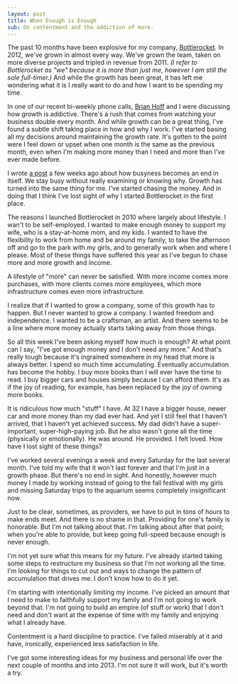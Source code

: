 ```yaml
---
layout: post
title: When Enough is Enough
sub: On contentment and the addiction of more.
---
```


The past 10 months have been explosive for my company, [Bottlerocket](http://www.bottlerocketcreative.com). In 2012, we've grown in almost every way. We've grown the team, taken on more diverse projects and tripled in revenue from 2011. *(I refer to Bottlerocket as "we" because it is more than just me, however I am still the sole full-timer.)* And while the growth has been great, it has left me wondering what it is I really want to do and how I want to be spending my time. 

In one of our recent bi-weekly phone calls, [Brian Hoff](http://www.thedesigncubicle.com) and I were discussing how growth is addictive. There's a rush that comes from watching your business double every month. And while growth can be a great thing, I've found a subtle shift taking place in how and why I work. I've started basing all my decisions around maintaining the growth rate. It's gotten to the point were I feel down or upset when one month is the same as the previous month, even when I'm making more money than I need and more than I've ever made before. 

I wrote [a post](http://thegentlymad.com/2012/09/21/in-search-of-depth/) a few weeks ago about how busyness becomes an end in itself. We stay busy without really examining or knowing why. Growth has turned into the same thing for me. I've started chasing the money. And in doing that I think I've lost sight of why I started Bottlerocket in the first place. 

The reasons I launched Bottlerocket in 2010 where largely about lifestyle. I wan't to be self-employed. I wanted to make enough money to support my wife, who is a stay-at-home mom, and my kids. I wanted to have the flexibility to work from home and be around my family, to take the afternoon off and go to the park with my girls, and to generally work when and where I please. Most of these things have suffered this year as I've begun to chase more and more growth and income. 

A lifestyle of "more" can never be satisfied. With more income comes more purchases, with more clients comes more employees, which more infrastructure comes even more infrastructure. 

I realize that if I wanted to grow a company, some of this growth has to happen. But I never wanted to grow a company. I wanted freedom and independence. I wanted to be a craftsman, an artist. And there seems to be a line where more money actually starts taking away from those things. 

So all this week I've been asking myself how much is enough? At what point can I say, "I've got enough money and I don't need any more." And that's really tough because it's ingrained somewhere in my head that more is always better. I spend so much time accumulating. Eventually accumulation has become the hobby. I buy more books than I will ever have the time to read. I buy bigger cars and houses simply because I can afford them. It's as if the joy of reading, for example, has been replaced by the joy of owning more books. 

It is ridiculous how much "stuff" I have. At 32 I have a bigger house, newer car and more money than my dad ever had. And yet I still feel that I haven't arrived, that I haven't yet achieved success. My dad didn't have a super-important, super-high-paying job. But he also wasn't gone all the time (physically or emotionally). He was around. He provided. I felt loved. How have I lost sight of these things?

I've worked several evenings a week and every Saturday for the last several month. I've told my wife that it won't last forever and that I'm just in a growth phase. But there's no end in sight. And honestly, however much money I made by working instead of going to the fall festival with my girls and missing Saturday trips to the aquarium seems completely insignificant now.  

Just to be clear, sometimes, as providers, we have to put in tons of hours to make ends meet. And there is no shame in that. Providing for one's family is honorable. But I'm not talking about that. I'm talking about after that point; when you're able to provide, but keep going full-speed because enough is never enough. 

I'm not yet sure what this means for my future. I've already started taking some steps to restructure my business so that I'm not working all the time. I'm looking for things to cut out and ways to change the pattern of accumulation that drives me. I don't know how to do it yet. 

I'm starting with intentionally limiting my income. I've picked an amount that I need to make to faithfully support my family and I'm not going to work beyond that. I'm not going to build an empire (of stuff or work) that I don't need and don't want at the expense of time with my family and enjoying what I already have. 

Contentment is a hard discipline to practice. I've failed miserably at it and have, ironically, experienced less satisfaction in life.

I've got some interesting ideas for my business and personal life over the next couple of months and into 2013. I'm not sure it will work, but it's worth a try. 
